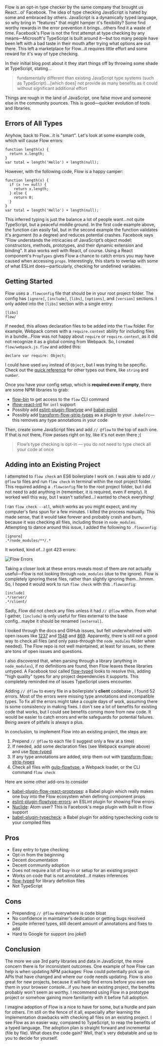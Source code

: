 Flow is an opt-in type checker by the same company that brought us React...ol' Facebook. The idea of type checking JavaScript is hated by some and embraced by others. JavaScript is a dynamically typed language, so why bring in "features" that might hamper it's flexibility? Some find worthy rewards in the error prevention it brings...others find it a waste of time. Facebook's Flow is not the first attempt at type checking by any means—Microsoft's TypeScript is built around it—but too many people have been left with a bad taste in their mouth after trying what options are out there. This left a marketplace for Flow...it requires little effort and some reward for it's way of type checking.

In their initial blog post about it they start things off by throwing some shade at TypeScript, stating...

> fundamentally different than existing JavaScript type systems (such as TypeScript)...[which does] not provide as many benefits as it could without significant additional effort

Things are rough in the land of JavaScript, one false move and someone else in the community pounces. This is good—quicker evolution of tools and libraries.

## Errors of All Types
Anyhow, back to Flow...it is "smart". Let's look at some example code, which will cause Flow errors:

```
function length(x) {
  return x.length;
}
var total = length('Hello') + length(null);
```

However, with the following code, Flow is a happy camper:

```
function length(x) {
  if (x !== null) {
    return x.length;
  } else {
    return 0;
  }
}
var total = length('Hello') + length(null);
```

This inferred typing is just the balance a lot of people want...not quite TypeScript, but a peaceful middle ground. In the first code example above, the function can easily fail, but in the second example the function validates it's argument (to a degree) and reduces potential crashes. Facebook says "Flow understands the intricacies of JavaScript’s object model: constructors, methods, prototypes, and their dynamic extension and binding". It also works well with React, of course. Using a React component's `PropTypes` gives Flow a chance to catch errors you may have caused when accessing `props`. Interestingly, this starts to overlap with some of what ESLint does—particularly, checking for undefined variables.

## Getting Started
Flow uses a `.flowconfig` file that should be in your root project folder. The config has `[ignore]`, `[include]`, `[libs]`, `[options]`, and `[version]` sections. I only added into the `[libs]` section with a single entry:

```
[libs]
flow/
```
If needed, this allows declaration files to be added into the `flow` folder. For example, Webpack comes with a `require.context` ability for including files in a bundle...Flow was not happy about `require` or `require.context`, as it did not recognize it as a global coming from Webpack. So, I created `flow/webpack.js.flow` and added this:

```
declare var require: Object;
```
I could have used `any` instead of `Object`, but I was trying to be specific. Check out the [quick reference](https://flowtype.org/docs/quick-reference.html) for other types out there, like `string` and `number`.

Once you have your config setup, which is __required even if empty__, there are some NPM libraries to grab:

- [flow-bin](https://github.com/flowtype/flow-bin) to get access to the `flow` CLI command
- [iflow-react-intl](https://www.npmjs.com/package/iflow-react-intl) for `intl` support
- Possibly add [eslint-plugin-flowtype](https://github.com/gajus/eslint-plugin-flowtype) and [babel-eslint](https://github.com/babel/babel-eslint)
- Possibly add [transform-flow-strip-types](https://babeljs.io/docs/plugins/transform-flow-strip-types/) as a plugin to your `.babelrc`—this removes any type annotations in your code

Then, create some JavaScript files and add `// @flow` to the top of each one. If that is not there, Flow passes right on by, like it's not even there ;(
  
> Flow’s type checking is opt-in — you do not need to type check all your code at once

## Adding into an Existing Project
I attempted to `flow check` an ES6 boilerplate I work on. I was able to add `// @flow` to files and run `flow check` in terminal within the root project folder. This required adding a `.flowconfig` file to the root project folder, but I did not need to add anything in (remember, it is required, even if empty). It worked well this way, but I wasn't satisfied...I wanted to check everything!

I ran `flow check --all`, which works as you might expect, and my computer's fans spun for a few minutes. I killed the process manually. This made sense, that it would take forever and probably crash and burn, because it was checking all files, including those in `node_modules`. Attempting to dance around this issue, I added the following to `.flowconfig`:

```
[ignore]
.*/node_modules/**/.*
```

It worked, kind of...I got 423 errors:

![Flow Errors](/assets/images/thoughts/flow-errors.jpg)


Taking a closer look at these errors reveals most of them are not actually useful—Flow is not looking through `node_modules` (due to the ignore). Flow is completely ignoring these files, rather than slightly ignoring them...hmmm. So, I hoped it would work to run `flow check` with this `.flowconfig`:

```
[include]
.*/server/
.*/client/
```

Sadly, Flow did not check any files unless it had `// @flow` within. From what I gather, `[include]` is only useful for files external to the base config...maybe it should be renamed `[external]`.

I looked through the docs and GitHub issues, but felt underwhelmed with open issues like [1237](https://github.com/facebook/flow/issues/1237) and [1548](https://github.com/facebook/flow/issues/1548) and [869](https://github.com/facebook/flow/issues/869). Apparently, there is still not a good way to check all files (and only pass-through the `node_modules` folder when needed). The Flow repo is not well maintained, at least for issues, so there are tons of open issues and questions.

I also discovered that, when parsing through a library (anything in `node_modules`), if no definitions are found, then Flow leaves these libraries untyped. A Facebook tool called [flow-typed](https://github.com/flowtype/flow-typed) looks to resolve this, adding "high quality" types for any project dependencies it supports. This completely reminded me of issues TypeScript users encounter.

Adding `// @flow` to every file in a boilerplate's __client__ codebase , I found 52 errors. Most of the errors were missing type annotations and incompatible types. To fix all the errors might take a couple days of work, assuming there is some consistency in making fixes. I don't see a lot of benefits for existing code that works, but I could see benefits coming more from new code. It would be easier to catch errors and write safeguards for potential failures. Being aware of pitfalls is always a plus.

In conclusion, to implement Flow into an existing project, the steps are:

1. Prepend `// @flow` to each file (I suggest only a few at a time)
2. If needed, add some declaration files (see Webpack example above) and use [flow-typed](https://github.com/flowtype/flow-typed)
3. If any type annotations are added, strip them out with [transform-flow-strip-types](https://babeljs.io/docs/plugins/transform-flow-strip-types/)
4. Check all files with [gulp-flowtype](https://github.com/charliedowler/gulp-flowtype), a Webpack loader, or the CLI command `flow check`

Here are some other add-ons to consider
- [babel-plugin-flow-react-proptypes](https://github.com/brigand/babel-plugin-flow-react-proptypes): a Babel plugin which really makes one buy into the Flow ecosystem when defining component props
- [eslint-plugin-flowtype-errors](https://github.com/amilajack/eslint-plugin-flowtype-errors): an ESLint plugin for showing Flow errors
- [Nuclide](https://nuclide.io): Atom user? This is Facebook's mega plugin with built in Flow support
- [babel-plugin-typecheck](https://github.com/codemix/babel-plugin-typecheck): a Babel plugin for adding typechecking code to your compiled files

## Pros
- Easy entry to type checking
- Opt-in from the beginning
- Decent documentation
- Decent community adoption
- Does not require a lot of buy-in or setup for an existing project
- Works on code that is not annotated...it makes inferences
- [flow-typed](https://github.com/flowtype/flow-typed) for library definition files
- Not TypeScript

## Cons
- Prepending `// @flow` everywhere is code bloat
- No confidence in maintainer's dedication or getting bugs resolved
- Despite inferred types, still decent amount of annotations and fixes to add
- Hard to Google for support (no joke!)

## Conclusion
The more we use 3rd party libraries and data in JavaScript, the more concern there is for inconsistent outcomes. One example of how Flow can help is when updating NPM packages: Flow could potentially pick up on APIs that have changed and where our code needs updating. Flow is also great for new projects, because it will help find errors before you even see them in your browser console...if you have an existing project, the benefits probably won't seem as worthy. I recommend using Flow in a prototype project or somehow gaining more familiarity with it before full adoption.

I imagine adoption of Flow is a nice to have for some, but a hurdle and pain for others. I'm still on the fence of it all, especially after learning the implementation drawbacks with checking all files on an existing project. I see Flow as an easier way, compared to TypeScript, to reap the benefits of a typed language. The adoption plan is straight forward and incremental (file by file). What does the code gain? Well, that's very debatable and up to you to decide for yourself.

